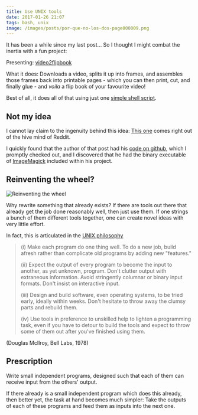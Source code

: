 ```yaml
---
title: Use UNIX tools
date: 2017-01-26 21:07
tags: bash, unix
image: /images/posts/por-que-no-los-dos-page000009.png
---
```


It has been a while since my last post...
So I thought I might combat the inertia with a fun project:

Presenting:
[video2flipbook](https://github.com/bguiz/video2flipbook)

What it does:
Downloads a video, splits it up into frames, and assembles those frames back into printable pages -
which you can then print, cut, and finally glue -
and *voila* a flip book of your favourite video!

Best of all, it does all of that using just one
[simple shell script](https://github.com/bguiz/video2flipbook/blob/develop/video2flipbook.sh).

## Not my idea

I cannot lay claim to the ingenuity behind this idea:
[This one](https://www.reddit.com/r/videos/comments/5pvu1m/i_wrote_a_program_to_turn_an_animated_gif_into_a)
comes right out of the hive mind of Reddit.

I quickly found that the author of that post had his
[code on github](https://github.com/stupotmcdoodlepip/Print-A-Gif),
which I promptly checked out,
and I discovered that he had the binary executable of
[ImageMagick](https://github.com/stupotmcdoodlepip/Print-A-Gif/blob/master/Print-A-Gif/Print-A-Gif/bin/Release/magick.exe)
included within his project.

## Reinventing the wheel?

![Reinventing the wheel](https://c1.staticflickr.com/7/6011/5964727769_0a003f9edc_b.jpg)

Why rewrite something that already exists?
If there are tools out there that already get the job done reasonably well,
then just use them.
If one strings a bunch of them different tools together,
one can create novel ideas with very little effort.

In fact, this is articulated in the
[UNIX philosophy](https://ia802701.us.archive.org/12/items/bstj57-6-1899/bstj57-6-1899_text.pdf)

> (i) Make each program do one thing well. To do a new job,
> build afresh rather than complicate old programs by adding new "features."
>
> (ii) Expect the output of every program to become the input to
> another, as yet unknown, program. Don't clutter output
> with extraneous information. Avoid stringently columnar or
> binary input formats. Don't insist on interactive input.
>
> (iii) Design and build software, even operating systems, to be
> tried early, ideally within weeks. Don't hesitate to throw
> away the clumsy parts and rebuild them.
>
> (iv) Use tools in preference to unskilled help to lighten a
> programming task, even if you have to detour to build the
> tools and expect to throw some of them out after you've
> finished using them.

(Douglas McIlroy, Bell Labs, 1978)

## Prescription

Write small independent programs,
designed such that each of them can receive input from the others' output.

If there already is a small independent program which
does this already, then better yet,
the task at hand becomes much simpler:
Take the outputs of each of these programs and feed them as inputs into the next one.
